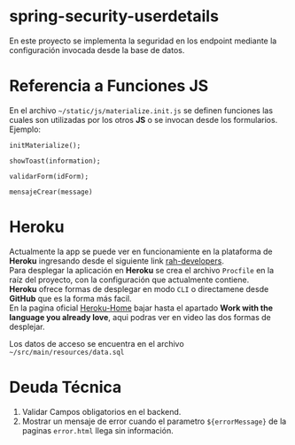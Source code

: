 # spring-security-userdetails

En este proyecto se implementa la seguridad en los endpoint mediante la configuración invocada desde la base de datos.

# Referencia a Funciones JS
En el archivo `~/static/js/materialize.init.js` se definen funciones las cuales son utilizadas por los otros **JS** 
o se invocan desde los formularios. Ejemplo:

```
initMaterialize();

showToast(information);

validarForm(idForm);

mensajeCrear(message)
```

# Heroku
Actualmente la app se puede ver en funcionamiente en la plataforma de **Heroku** ingresando desde el siguiente link [rah-developers](https://rah-developers.herokuapp.com/). <br>
Para desplegar la aplicación en **Heroku** se crea el archivo `Procfile` en la raíz del proyecto, con la configuración que actualmente contiene.<br>
**Heroku** ofrece formas de desplegar en modo `CLI` o directamene desde **GitHub** que es la forma más facil.<br>
En la pagina oficial [Heroku-Home](https://www.heroku.com/home) bajar hasta el apartado **Work with the language you already love**, 
aqui podras ver en video las dos formas de desplejar.

Los datos de acceso se encuentra en el archivo `~/src/main/resources/data.sql`


# Deuda Técnica
1. Validar Campos obligatorios en el backend.
2. Mostrar un mensaje de error cuando el parametro `${errorMessage}` de la paginas `error.html` llega sin información.
